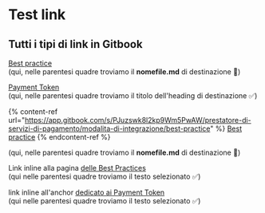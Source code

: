 # Test link

## Tutti i tipi di link in Gitbook



[Best practice](https://app.gitbook.com/s/PJuzswk8l2kp9Wm5PwAW/prestatore-di-servizi-di-pagamento/modalita-di-integrazione/best-practice "mention") \
(qui, nelle parentesi quadre troviamo il **nomefile.md** di destinazione 🔴)



[Payment Token](https://app.gitbook.com/s/PJuzswk8l2kp9Wm5PwAW/prestatore-di-servizi-di-pagamento/modalita-di-integrazione/best-practice#title-text "mention") \
(qui, nelle parentesi quadre troviamo il titolo dell'heading di destinazione ✅)



{% content-ref url="https://app.gitbook.com/s/PJuzswk8l2kp9Wm5PwAW/prestatore-di-servizi-di-pagamento/modalita-di-integrazione/best-practice" %}
[Best practice](https://app.gitbook.com/s/PJuzswk8l2kp9Wm5PwAW/prestatore-di-servizi-di-pagamento/modalita-di-integrazione/best-practice)
{% endcontent-ref %}

(qui, nelle parentesi quadre troviamo il **nomefile.md** di destinazione 🔴)



Link inline alla pagina [delle Best Practices](https://app.gitbook.com/s/PJuzswk8l2kp9Wm5PwAW/prestatore-di-servizi-di-pagamento/modalita-di-integrazione/best-practice)\
(qui nelle parentesi quadre troviamo il testo selezionato  ✅)&#x20;



link inline all'anchor [dedicato ai Payment Token](https://app.gitbook.com/s/PJuzswk8l2kp9Wm5PwAW/prestatore-di-servizi-di-pagamento/modalita-di-integrazione/best-practice#title-text) \
(qui nelle parentesi quadre troviamo il testo selezionato ✅)
